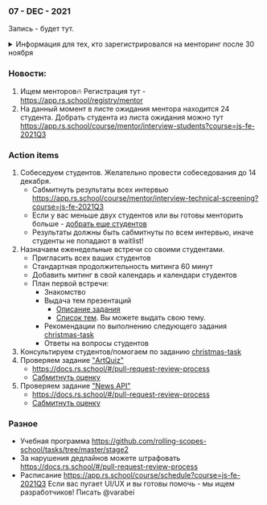 ### 07 - DEC - 2021
Запись - будет тут.

<details>
  <summary>Информация для тех, кто зарегистрировался на менторинг после 30 ноября</summary>

- [вводная информацию по набору 2021Q3](https://github.com/rolling-scopes-school/mentoring/blob/master/JS-FE-2021Q3/welcome.md)
- https://docs.rs.school/#/mentoring
</details>

### Новости:
1) Ищем менторов🔥 Регистрация тут - https://app.rs.school/registry/mentor
2) На данный момент в листе ожидания ментора находится 24 студента. Добрать студента из листа ожидания можно тут https://app.rs.school/course/mentor/interview-students?course=js-fe-2021Q3

### Action items
1) Собеседуем студентов. Желательно провести собеседования до 14 декабря.
    - Сабмитнуть результаты всех интервью https://app.rs.school/course/mentor/interview-technical-screening?course=js-fe-2021Q3
    - Если у вас меньше двух студентов или вы готовы менторить больше - [добрать еще студентов](https://app.rs.school/course/mentor/interview-students?course=js-fe-2021Q3)
    - Результаты должны быть сабмитнуты по всем интервью, иначе студенты не попадают в waitlist! 
2) Назначаем еженедельные встречи со своими студентами.
    - Пригласить всех ваших студентов
    - Стандартная продолжительность митинга 60 минут
    - Добавить митинг в свой календарь и календари студентов
    - План первой встречи: 
        - Знакомство
        - Выдача тем презентаций
            - [Описание задания](https://github.com/rolling-scopes-school/tasks/blob/master/tasks/presentation.md)
            - [Список тем](https://github.com/rolling-scopes-school/tasks/blob/master/tasks/presentation-topics.md). Вы можете выдать свою тему.
        - Рекомендации по выполнению следующего задания [christmas-task](https://github.com/rolling-scopes-school/tasks/blob/master/tasks/christmas-task/christmas-task.md)
        - Ответы на вопросы студентов 
3) Консультируем студентов/помогаем по заданию [christmas-task](https://github.com/rolling-scopes-school/tasks/blob/master/tasks/christmas-task/christmas-task.md)
4) Проверяем задание ["ArtQuiz"](https://github.com/rolling-scopes-school/tasks/blob/master/tasks/art-quiz/art-quiz.md#%D0%BF%D1%80%D0%BE%D0%B2%D0%B5%D1%80%D0%BA%D0%B0-%D0%B7%D0%B0%D0%B4%D0%B0%D0%BD%D0%B8%D1%8F-%D0%BC%D0%B5%D0%BD%D1%82%D0%BE%D1%80%D0%BE%D0%BC)
    - https://docs.rs.school/#/pull-request-review-process
    - [Сабмитнуть оценку](https://app.rs.school/course/mentor/submit-review?course=js-fe-2021Q3)
5) Проверяем задание ["News API"](https://github.com/rolling-scopes-school/tasks/blob/master/tasks/migration-newip-to-ts.md)
    - https://docs.rs.school/#/pull-request-review-process
    - [Сабмитнуть оценку](https://app.rs.school/course/mentor/submit-review?course=js-fe-2021Q3)

### Разное
- Учебная программа https://github.com/rolling-scopes-school/tasks/tree/master/stage2
- За нарушения дедлайнов можете штрафовать https://docs.rs.school/#/pull-request-review-process
- Расписание https://app.rs.school/course/schedule?course=js-fe-2021Q3 Если вас пугает UI/UX и вы готовы помочь - мы ищем разработчиков! Писать @varabei







